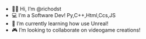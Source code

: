 - 🖐🏻 Hi, I’m @richodst
- 💻 I’m a Software Dev! Py,C++,Html,Ccs,JS
- 🤖 I’m currently learning how use Unreal!
- 🎮 I’m looking to collaborate on videogame creations!
<!---
richodst/richdst is a ✨ special ✨ repository because its `README.md` (this file) appears on your GitHub profile.
You can click the Preview link to take a look at your changes.
--->
